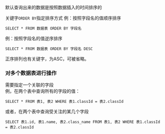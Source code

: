默认查询出来的数据是按照数据插入的时间排序的

关键字`ORDER BY`指定排序方式
例：按照字段名的值顺序排序
```
SELECT * FROM 数据表 ORDER BY 字段名
```
例：按照字段名的值逆序排序
```
SELECT * FROM 数据表 ORDER BY 字段名 DESC
```

正序排列也有关键字，为ASC，可被省略。

### 对多个数据表进行操作
需要指定一个关联的字段  
例，在两个表中查询所有的字段的值：
```
SELECT * FROM 表1, 表2 WHERE 表1.classId = 表2.classId
```
或者，在两个表中查询受关注的某几个字段
```
SELECT 表1.id, 表1.name, 表2.class_name FROM 表1, 表2 WHERE 表1.classId = 表2.classId
```
